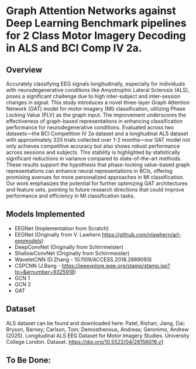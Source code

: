 # Graph Attention Networks against Deep Learning Benchmark pipelines for 2 Class Motor Imagery Decoding in ALS and BCI Comp IV 2a. 
## Overview
Accurately classifying EEG signals longitudinally, especially for individuals with neurodegenerative conditions like Amyotrophic Lateral Sclerosis (ALS), poses a significant challenge due to high inter-subject and inter-session changes in signal. This study introduces a novel three-layer Graph Attention Network (GAT) model for motor imagery (MI) classification, utilizing Phase Locking Value (PLV) as the graph input. The improvement underscores the effectiveness of graph-based representations in enhancing classification performance for neurodegenerative conditions. Evaluated across two datasets—the BCI Competition IV 2a dataset and a longitudinal ALS dataset with approximately 320 trials collected over 1-2 months—our GAT model not only achieves competitive accuracy but also shows robust performance across sessions and subjects. This stability is highlighted by statistically significant reductions in variance compared to state-of-the-art methods. These results support the hypothesis that phase-locking value-based graph representations can enhance neural representations in BCIs, offering promising avenues for more personalized approaches in MI classification. Our work emphasizes the potential for further optimizing GAT architectures and feature sets, pointing to future research directions that could improve performance and efficiency in MI classification tasks.

## Models Implemented
- EEGNet (Implementation from Scratch)
- EEGNet (Originally from V. Lawhern https://github.com/vlawhern/arl-eegmodels)
- DeepConvNet (Originally from Schirrmeister)
- ShallowConvNet (Originally from Schirrmeister)
- WaveletCNN (D.Zhang - 10.1109/ACCESS.2018.2889093)
- CSPCNN (J.Bang - https://ieeexplore.ieee.org/stamp/stamp.jsp?tp=&arnumber=9325918)
- GCN 1
- GCN 2
- GAT 

## Dataset
ALS dataset can be found and downloaded here: 
Patel, Rishan; Jiang, Dai; Bryson, Barney; Carlson, Tom; Demosthenous, Andreas; Geronimo, Andrew (2025). Longitudinal ALS EEG Dataset for Motor Imagery Studies. University College London. Dataset. https://doi.org/10.5522/04/28156016.v1
## To Be Done:


